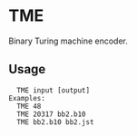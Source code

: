 # TME
Binary Turing machine encoder.

## Usage
```text
  TME input [output]
Examples:
  TME 48
  TME 20317 bb2.b10
  TME bb2.b10 bb2.jst
```